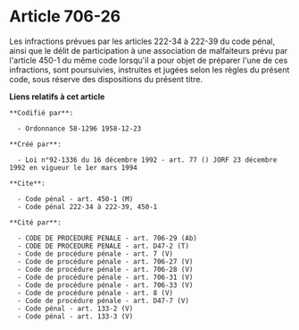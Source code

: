 # Article 706-26

Les infractions prévues par les articles 222-34 à 222-39 du code pénal, ainsi que le délit de participation à une association
de malfaiteurs prévu par l'article 450-1 du même code lorsqu'il a pour objet de préparer l'une de ces infractions, sont
poursuivies, instruites et jugées selon les règles du présent code, sous réserve des dispositions du présent titre.

**Liens relatifs à cet article**

	**Codifié par**:

	  - Ordonnance 58-1296 1958-12-23

	**Créé par**:

	  - Loi n°92-1336 du 16 décembre 1992 - art. 77 () JORF 23 décembre 1992 en vigueur le 1er mars 1994

	**Cite**:

	  - Code pénal - art. 450-1 (M)
	  - Code pénal 222-34 à 222-39, 450-1

	**Cité par**:

	  - CODE DE PROCEDURE PENALE - art. 706-29 (Ab)
	  - CODE DE PROCEDURE PENALE - art. D47-2 (T)
	  - Code de procédure pénale - art. 7 (V)
	  - Code de procédure pénale - art. 706-27 (V)
	  - Code de procédure pénale - art. 706-28 (V)
	  - Code de procédure pénale - art. 706-31 (V)
	  - Code de procédure pénale - art. 706-33 (V)
	  - Code de procédure pénale - art. 8 (V)
	  - Code de procédure pénale - art. D47-7 (V)
	  - Code pénal - art. 133-2 (V)
	  - Code pénal - art. 133-3 (V)
